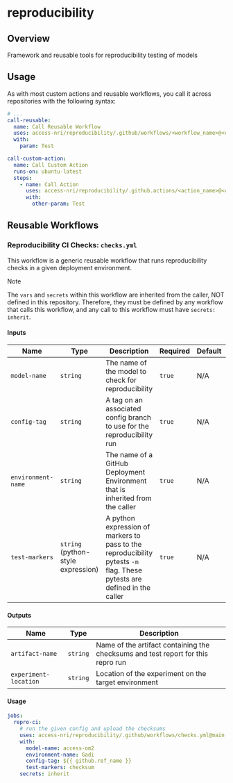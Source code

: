 # reproducibility

## Overview

Framework and reusable tools for reproducibility testing of models

## Usage

As with most custom actions and reusable workflows, you call it across repositories with the following syntax:

```yaml
# ...
call-reusable:
  name: Call Reusable Workflow
  uses: access-nri/reproducibility/.github/workflows/<workflow_name>@<commit>
  with:
    param: Test

call-custom-action:
  name: Call Custom Action
  runs-on: ubuntu-latest
  steps:
    - name: Call Action
      uses: access-nri/reproducibility/.github.actions/<action_name>@<commit>
      with:
        other-param: Test
```

## Reusable Workflows

### Reproducibility CI Checks: `checks.yml`

This workflow is a generic reusable workflow that runs reproducibility checks in a given deployment environment.

> [!NOTE]
> The `vars` and `secrets` within this workflow are inherited from the caller, NOT defined in this repository. Therefore, they must be defined by any workflow that calls this workflow, and any call to this workflow must have `secrets: inherit`.

#### Inputs

| Name | Type | Description | Required | Default | Example |
| ---- | ---- | ----------- | -------- | ------- | ------- |
| `model-name` | `string` | The name of the model to check for reproducibility | `true` | N/A | `"access-om2"` |
| `config-tag` | `string` | A tag on an associated config branch to use for the reproducibility run | `true` | N/A | `"release-1deg_jra55_iaf-1.2"` |
| `environment-name` | `string` | The name of a GitHub Deployment Environment that is inherited from the caller | `true` | N/A | `"Gadi"` |
| `test-markers` | `string` (python-style expression) | A python expression of markers to pass to the reproducibility pytests `-m` flag. These pytests are defined in the caller | `true` | N/A | `"checksums and fast and not performance"` |

#### Outputs

| Name | Type | Description |
| ---- | ---- | ----------- |
| `artifact-name` | `string` | Name of the artifact containing the checksums and test report for this repro run |
| `experiment-location` | `string` | Location of the experiment on the target environment |

#### Usage

```yml
jobs:
  repro-ci:
    # run the given config and upload the checksums
    uses: access-nri/reproducibility/.github/workflows/checks.yml@main
    with:
      model-name: access-om2
      environment-name: Gadi
      config-tag: ${{ github.ref_name }}
      test-markers: checksum
    secrets: inherit
```
